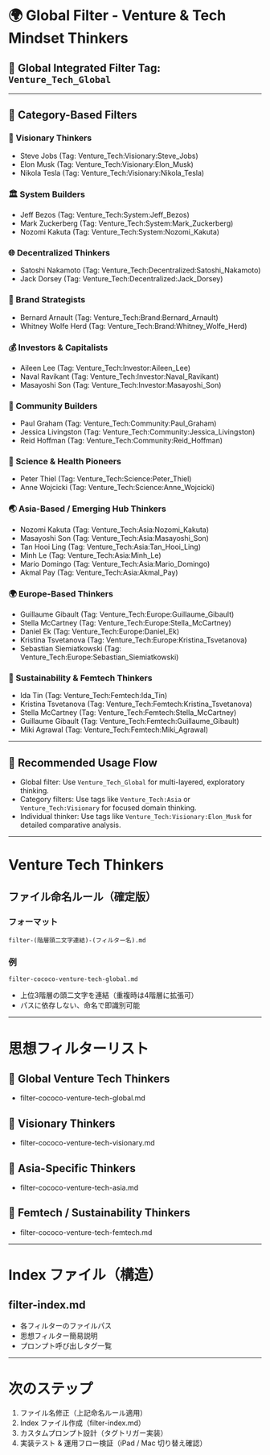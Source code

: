 # 🌍 Global Filter - Venture & Tech Mindset Thinkers

## 🔹 Global Integrated Filter Tag: `Venture_Tech_Global`

---

## 📆 Category-Based Filters

### 📡 Visionary Thinkers

- Steve Jobs (Tag: Venture\_Tech\:Visionary\:Steve\_Jobs)
- Elon Musk (Tag: Venture\_Tech\:Visionary\:Elon\_Musk)
- Nikola Tesla (Tag: Venture\_Tech\:Visionary\:Nikola\_Tesla)

### 🏛️ System Builders

- Jeff Bezos (Tag: Venture\_Tech\:System\:Jeff\_Bezos)
- Mark Zuckerberg (Tag: Venture\_Tech\:System\:Mark\_Zuckerberg)
- Nozomi Kakuta (Tag: Venture\_Tech\:System\:Nozomi\_Kakuta)

### 🌐 Decentralized Thinkers

- Satoshi Nakamoto (Tag: Venture\_Tech\:Decentralized\:Satoshi\_Nakamoto)
- Jack Dorsey (Tag: Venture\_Tech\:Decentralized\:Jack\_Dorsey)

### 🎨 Brand Strategists

- Bernard Arnault (Tag: Venture\_Tech\:Brand\:Bernard\_Arnault)
- Whitney Wolfe Herd (Tag: Venture\_Tech\:Brand\:Whitney\_Wolfe\_Herd)

### 💰 Investors & Capitalists

- Aileen Lee (Tag: Venture\_Tech\:Investor\:Aileen\_Lee)
- Naval Ravikant (Tag: Venture\_Tech\:Investor\:Naval\_Ravikant)
- Masayoshi Son (Tag: Venture\_Tech\:Investor\:Masayoshi\_Son)

### 🤝 Community Builders

- Paul Graham (Tag: Venture\_Tech\:Community\:Paul\_Graham)
- Jessica Livingston (Tag: Venture\_Tech\:Community\:Jessica\_Livingston)
- Reid Hoffman (Tag: Venture\_Tech\:Community\:Reid\_Hoffman)

### 🧬 Science & Health Pioneers

- Peter Thiel (Tag: Venture\_Tech\:Science\:Peter\_Thiel)
- Anne Wojcicki (Tag: Venture\_Tech\:Science\:Anne\_Wojcicki)

### 🌏 Asia-Based / Emerging Hub Thinkers

- Nozomi Kakuta (Tag: Venture\_Tech\:Asia\:Nozomi\_Kakuta)
- Masayoshi Son (Tag: Venture\_Tech\:Asia\:Masayoshi\_Son)
- Tan Hooi Ling (Tag: Venture\_Tech\:Asia\:Tan\_Hooi\_Ling)
- Minh Le (Tag: Venture\_Tech\:Asia\:Minh\_Le)
- Mario Domingo (Tag: Venture\_Tech\:Asia\:Mario\_Domingo)
- Akmal Pay (Tag: Venture\_Tech\:Asia\:Akmal\_Pay)

### 🌍 Europe-Based Thinkers

- Guillaume Gibault (Tag: Venture\_Tech\:Europe\:Guillaume\_Gibault)
- Stella McCartney (Tag: Venture\_Tech\:Europe\:Stella\_McCartney)
- Daniel Ek (Tag: Venture\_Tech\:Europe\:Daniel\_Ek)
- Kristina Tsvetanova (Tag: Venture\_Tech\:Europe\:Kristina\_Tsvetanova)
- Sebastian Siemiatkowski (Tag: Venture\_Tech\:Europe\:Sebastian\_Siemiatkowski)

### 🌿 Sustainability & Femtech Thinkers

- Ida Tin (Tag: Venture\_Tech\:Femtech\:Ida\_Tin)
- Kristina Tsvetanova (Tag: Venture\_Tech\:Femtech\:Kristina\_Tsvetanova)
- Stella McCartney (Tag: Venture\_Tech\:Femtech\:Stella\_McCartney)
- Guillaume Gibault (Tag: Venture\_Tech\:Femtech\:Guillaume\_Gibault)
- Miki Agrawal (Tag: Venture\_Tech\:Femtech\:Miki\_Agrawal)

---

## 🔗 Recommended Usage Flow

- Global filter: Use `Venture_Tech_Global` for multi-layered, exploratory thinking.
- Category filters: Use tags like `Venture_Tech:Asia` or `Venture_Tech:Visionary` for focused domain thinking.
- Individual thinker: Use tags like `Venture_Tech:Visionary:Elon_Musk` for detailed comparative analysis.

---

# Venture Tech Thinkers

## ファイル命名ルール（確定版）

### フォーマット

```text
filter-(階層頭二文字連結)-(フィルター名).md
```

### 例

```text
filter-cococo-venture-tech-global.md
```

- 上位3階層の頭二文字を連結（重複時は4階層に拡張可）
- パスに依存しない、命名で即識別可能

---

# 思想フィルターリスト

## 📂 Global Venture Tech Thinkers

- filter-cococo-venture-tech-global.md

## 📂 Visionary Thinkers

- filter-cococo-venture-tech-visionary.md

## 📂 Asia-Specific Thinkers

- filter-cococo-venture-tech-asia.md

## 📂 Femtech / Sustainability Thinkers

- filter-cococo-venture-tech-femtech.md

---

# Index ファイル（構造）

## filter-index.md

- 各フィルターのファイルパス
- 思想フィルター簡易説明
- プロンプト呼び出しタグ一覧

---

# 次のステップ

1. ファイル名修正（上記命名ルール適用）
2. Index ファイル作成（filter-index.md）
3. カスタムプロンプト設計（タグトリガー実装）
4. 実装テスト & 運用フロー検証（iPad / Mac 切り替え確認）

